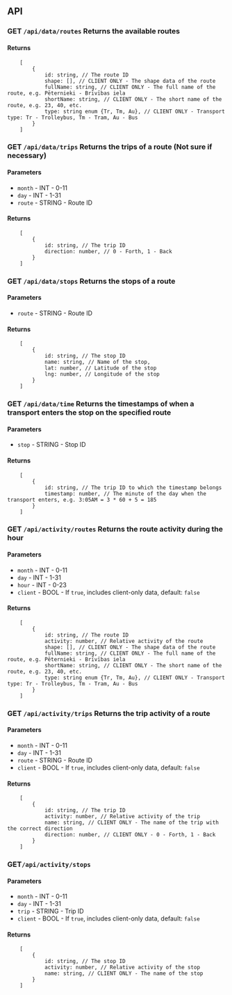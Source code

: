 ## API

### **GET** `/api/data/routes` Returns the available routes
#### Returns
```
	[
		{
			id: string, // The route ID
			shape: [], // CLIENT ONLY - The shape data of the route
			fullName: string, // CLIENT ONLY - The full name of the route, e.g. Pēternieki - Brīvības iela
			shortName: string, // CLIENT ONLY - The short name of the route, e.g. 23, 40, etc.
			type: string enum {Tr, Tm, Au}, // CLIENT ONLY - Transport type: Tr - Trolleybus, Tm - Tram, Au - Bus
		}
	]
```

### **GET** `/api/data/trips` Returns the trips of a route (Not sure if necessary)
#### Parameters
- `month` - INT - 0-11
- `day` - INT - 1-31
- `route` - STRING - Route ID
#### Returns
```
	[
		{
			id: string, // The trip ID
			direction: number, // 0 - Forth, 1 - Back
		}
	]
```

### **GET** `/api/data/stops` Returns the stops of a route
#### Parameters
- `route` - STRING - Route ID
#### Returns
```
	[
		{
			id: string, // The stop ID
			name: string, // Name of the stop,
			lat: number, // Latitude of the stop
			lng: number, // Longitude of the stop
		}
	]
```

### **GET** `/api/data/time` Returns the timestamps of when a transport enters the stop on the specified route
#### Parameters
- `stop` - STRING - Stop ID
#### Returns
```
	[
		{
			id: string, // The trip ID to which the timestamp belongs
			timestamp: number, // The minute of the day when the transport enters, e.g. 3:05AM = 3 * 60 + 5 = 185
		}
	]
```

### **GET** `/api/activity/routes` Returns the route activity during the hour 
#### Parameters
- `month` - INT - 0-11
- `day` - INT - 1-31
- `hour` - INT - 0-23
- `client` - BOOL - If `true`, includes client-only data, default: `false`
#### Returns 
```
	[
		{
			id: string, // The route ID
			activity: number, // Relative activity of the route
			shape: [], // CLIENT ONLY - The shape data of the route
			fullName: string, // CLIENT ONLY - The full name of the route, e.g. Pēternieki - Brīvības iela
			shortName: string, // CLIENT ONLY - The short name of the route, e.g. 23, 40, etc.
			type: string enum {Tr, Tm, Au}, // CLIENT ONLY - Transport type: Tr - Trolleybus, Tm - Tram, Au - Bus
		}
	]
```

### **GET** `/api/activity/trips` Returns the trip activity of a route
#### Parameters
- `month` - INT - 0-11
- `day` - INT - 1-31
- `route` - STRING - Route ID
- `client` - BOOL - If `true`, includes client-only data, default: `false`
#### Returns
```
	[
		{
			id: string, // The trip ID
			activity: number, // Relative activity of the trip
			name: string, // CLIENT ONLY - The name of the trip with the correct direction
			direction: number, // CLIENT ONLY - 0 - Forth, 1 - Back
		}
	]
```

### **GET**`/api/activity/stops`
#### Parameters
- `month` - INT - 0-11
- `day` - INT - 1-31
- `trip` - STRING - Trip ID
- `client` - BOOL - If `true`, includes client-only data, default: `false`
#### Returns
```
	[
		{
			id: string, // The stop ID
			activity: number, // Relative activity of the stop
			name: string, // CLIENT ONLY - The name of the stop
		}
	]
```